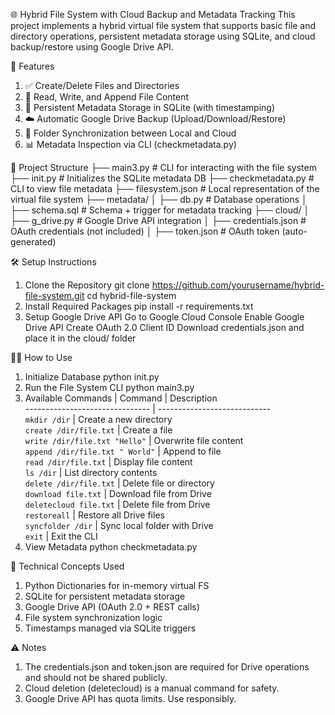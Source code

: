 🌐 Hybrid File System with Cloud Backup and Metadata Tracking
This project implements a hybrid virtual file system that supports basic file and directory operations, persistent metadata storage using SQLite, and cloud backup/restore using Google Drive API.

🚀 Features
1. ✅ Create/Delete Files and Directories
2. 📝 Read, Write, and Append File Content
3. 💾 Persistent Metadata Storage in SQLite (with timestamping)
4. ☁️ Automatic Google Drive Backup (Upload/Download/Restore)
5. 🔄 Folder Synchronization between Local and Cloud
6. 📊 Metadata Inspection via CLI (checkmetadata.py)

📁 Project Structure
├── main3.py               # CLI for interacting with the file system
├── init.py                # Initializes the SQLite metadata DB
├── checkmetadata.py       # CLI to view file metadata
├── filesystem.json        # Local representation of the virtual file system
├── metadata/
│   ├── db.py              # Database operations
│   ├── schema.sql         # Schema + trigger for metadata tracking
├── cloud/
│   ├── g_drive.py          # Google Drive API integration
│   ├── credentials.json   # OAuth credentials (not included)
│   ├── token.json         # OAuth token (auto-generated)

🛠️ Setup Instructions
1. Clone the Repository
   git clone https://github.com/yourusername/hybrid-file-system.git
   cd hybrid-file-system
2. Install Required Packages
   pip install -r requirements.txt
3. Setup Google Drive API
   Go to Google Cloud Console
   Enable Google Drive API
   Create OAuth 2.0 Client ID
   Download credentials.json and place it in the cloud/ folder

🧑‍💻 How to Use
1. Initialize Database
   python init.py
2. Run the File System CLI
   python main3.py
3. Available Commands
   | Command                         | Description                                                     
 ------------------------------- | ----------------------------  
 `mkdir /dir`                    | Create a new directory                                             
 `create /dir/file.txt`          | Create a file                                                      
 `write /dir/file.txt "Hello"`   | Overwrite file content                                             
 `append /dir/file.txt " World"` | Append to file                                                     
 `read /dir/file.txt`            | Display file content                                               
 `ls /dir`                       | List directory contents                                            
 `delete /dir/file.txt`          | Delete file or directory                                           
 `download file.txt`             | Download file from Drive                                           
 `deletecloud file.txt`          | Delete file from Drive                                             
 `restoreall`                    | Restore all Drive files                                            
 `syncfolder /dir`               | Sync local folder with Drive                                       
 `exit`                          | Exit the CLI                 
4. View Metadata
   python checkmetadata.py

🧠 Technical Concepts Used
1. Python Dictionaries for in-memory virtual FS
2. SQLite for persistent metadata storage
3. Google Drive API (OAuth 2.0 + REST calls)
4. File system synchronization logic
5. Timestamps managed via SQLite triggers

⚠️ Notes
1. The credentials.json and token.json are required for Drive operations and should not be shared publicly.
2. Cloud deletion (deletecloud) is a manual command for safety.
3. Google Drive API has quota limits. Use responsibly.
   
